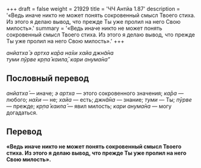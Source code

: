 +++
draft = false
weight = 21929
title = 'ЧЧ Антйа 1.87'
description = '«Ведь иначе никто не может понять сокровенный смысл Твоего стиха. Из этого я делаю вывод, что прежде Ты уже пролил на него Свою милость».'
summary = '«Ведь иначе никто не может понять сокровенный смысл Твоего стиха. Из этого я делаю вывод, что прежде Ты уже пролил на него Свою милость».'
+++

_анйатха̄ э артха ка̄ра на̄хи хайа джн̃а̄на  
туми пӯрве кр̣па̄ каила̄, кари анума̄на”_

## Пословный перевод

_анйатха̄_ — иначе; _э_ _артха_ — этого сокровенного значения; _ка̄ра_ — любого; _на̄хи_ — не; _хайа_ — есть; _джн̃а̄на_ — знание; _туми_ — Ты; _пӯрве_ — прежде; _кр̣па̄_ _каила̄_ — явил милость; _кари_ _анума̄на_ — могу догадаться.

## Перевод

**«Ведь иначе никто не может понять сокровенный смысл Твоего стиха. Из этого я делаю вывод, что прежде Ты уже пролил на него Свою милость».**
